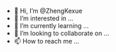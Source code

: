 - 👋 Hi, I’m @ZhengKexue
- 👀 I’m interested in ...
- 🌱 I’m currently learning ...
- 💞️ I’m looking to collaborate on ...
- 📫 How to reach me ...

<!---
ZhengKexue/ZhengKexue is a ✨ special ✨ repository because its `README.md` (this file) appears on your GitHub profile.
You can click the Preview link to take a look at your changes.
--->
